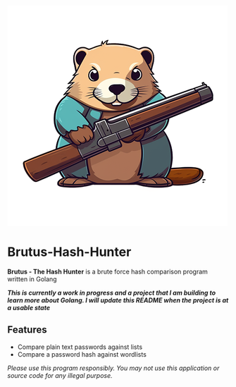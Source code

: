 ![Brutus](Brutus.png)
# Brutus-Hash-Hunter
**Brutus - The Hash Hunter** is a brute force hash comparison program written in Golang

***This is currently a work in progress and a project that I am building to learn more about Golang. I will update this README when the project is at a usable state***

## Features

- Compare plain text passwords against lists
- Compare a password hash against wordlists

*Please use this program responsibly. You may not use this application or source code for any illegal purpose.*

